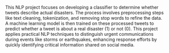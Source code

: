
This NLP project focuses on developing a classifier to determine whether tweets describe actual disasters. The process involves preprocessing steps like text cleaning, tokenization, and removing stop words to refine the data. A machine learning model is then trained on these processed tweets to predict whether a tweet is about a real disaster (1) or not (0). This project applies practical NLP techniques to distinguish urgent communications during events like storms or earthquakes, enhancing response efforts by quickly identifying critical information shared on social media.
